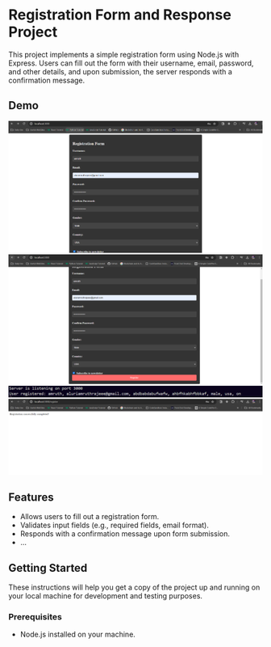 # Registration Form and Response Project

This project implements a simple registration form using Node.js with Express. Users can fill out the form with their username, email, password, and other details, and upon submission, the server responds with a confirmation message.

## Demo

![Alt Text](1.png)
![Alt Text](2.png)
![Alt Text](3.png)
![Alt Text](4.png)

## Features

- Allows users to fill out a registration form.
- Validates input fields (e.g., required fields, email format).
- Responds with a confirmation message upon form submission.
- ...

## Getting Started

These instructions will help you get a copy of the project up and running on your local machine for development and testing purposes.

### Prerequisites

- Node.js installed on your machine.

